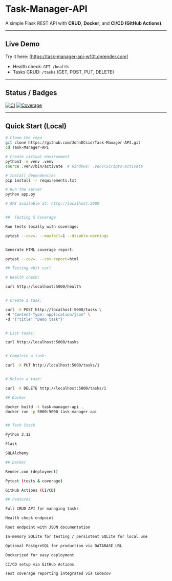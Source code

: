 # Task-Manager-API

A simple Flask REST API with **CRUD**, **Docker**, and **CI/CD (GitHub Actions)**.

---

## Live Demo
Try it here: [https://task-manager-api-w10t.onrender.com]

- Health check: `GET /health`  
- Tasks CRUD: `/tasks` (GET, POST, PUT, DELETE)

---

## Status / Badges
<!-- Optional: Add CI and coverage badges -->
[![CI](https://github.com/JohnDCsid/Task-Manager-API/actions/workflows/ci.yml/badge.svg)](https://github.com/JohnDCsid/Task-Manager-API/actions)
[![Coverage](https://codecov.io/gh/JohnDCsid/Task-Manager-API/branch/main/graph/badge.svg?token=my_token)](https://codecov.io/gh/JohnDCsid/Task-Manager-API)

---

## Quick Start (Local)

```bash
# Clone the repo
git clone https://github.com/JohnDCsid/Task-Manager-API.git
cd Task-Manager-API

# Create virtual environment
python3 -m venv .venv
source .venv/bin/activate  # Windows: .venv\Scripts\activate

# Install dependencies
pip install -r requirements.txt

# Run the server
python app.py

# API available at: http://localhost:5000


##  Testing & Coverage

Run tests locally with coverage:

pytest --cov=. --maxfail=1 --disable-warnings


Generate HTML coverage report:

pytest --cov=. --cov-report=html

## Testing whit curl

# Health check:

curl http://localhost:5000/health


# Create a task:

curl -X POST http://localhost:5000/tasks \
-H "Content-Type: application/json" \
-d '{"title":"Demo task"}'


# List tasks:

curl http://localhost:5000/tasks


# Complete a task:

curl -X PUT http://localhost:5000/tasks/1


# Delete a task:

curl -X DELETE http://localhost:5000/tasks/1

## Docker

docker build -t task-manager-api .
docker run -p 5000:5000 task-manager-api


## Tech Stack

Python 3.12

Flask

SQLAlchemy

## Docker

Render.com (deployment)

Pytest (tests & coverage)

GitHub Actions (CI/CD)

## Features

Full CRUD API for managing tasks

Health check endpoint

Root endpoint with JSON documentation

In-memory SQLite for testing / persistent SQLite for local use

Optional PostgreSQL for production via DATABASE_URL

Dockerized for easy deployment

CI/CD setup via GitHub Actions

Test coverage reporting integrated via Codecov
